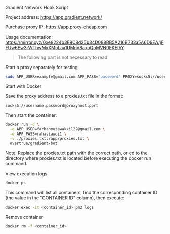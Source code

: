 Gradient Network Hook Script

Project address: https://app.gradient.network/

Purchase proxy IP: https://app.proxy-cheap.com

Usage documentation: https://mirror.xyz/0xe8224b3E9C8d35b34D088BB5A216B733a5A6D9EA/jFFUw6Ew3rWThwMxXMoLaa1UMnV8axoQoMVN0EKEthY


> The following part is not necessary to read



Start a proxy separately for testing
```bash
sudo APP_USER=example@gmail.com APP_PASS='password' PROXY=socks5://username@password@proxyhost:port node app.js
```
Start with Docker

Save the proxy address to a proxies.txt file in the format:
```bash
socks5://username:password@proxyhost:port
```


Then start the container:
```bash
docker run -d \
  -e APP_USER=farhanmutawakkil22@gmail.com \
  -e APP_PASS=rahasiawoi1 \
  -v ./proxies.txt:/app/proxies.txt \
  overtrue/gradient-bot
```

Note: Replace the proxies.txt path with the correct path, or cd to the directory where proxies.txt is located before executing the docker run command.

View execution logs
```bash
docker ps
```

This command will list all containers, find the corresponding container ID (the value in the "CONTAINER ID" column), then execute:
```bash
docker exec -it <container_id> pm2 logs
```
Remove container
```bash
docker rm -f <container_id>
```
